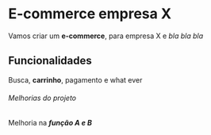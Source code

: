 # E-commerce empresa X
Vamos criar um **e-commerce**, para empresa X e *bla bla bla*
## Funcionalidades
 Busca, **carrinho**, pagamento e what ever

###### Melhorias do projeto
Melhoria na _**função A e B**_
